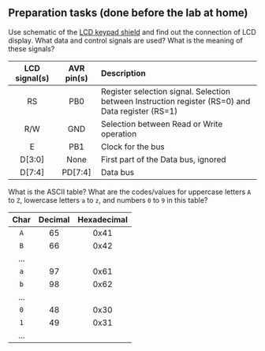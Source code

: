 ## Preparation tasks (done before the lab at home)

Use schematic of the [LCD keypad shield](../../Docs/arduino_shield.pdf) and find out the connection of LCD display. What data and control signals are used? What is the meaning of these signals?

| **LCD signal(s)** | **AVR pin(s)** | **Description**                                                                                   |
| :---------------: | :------------: | :------------------------------------------------------------------------------------------------ |
|        RS         |      PB0       | Register selection signal. Selection between Instruction register (RS=0) and Data register (RS=1) |
|        R/W        |      GND       | Selection between Read or Write operation                                                         |
|         E         |      PB1       | Clock for the bus                                                                                 |
|      D[3:0]       |      None      | First part of the Data bus, ignored                                                               |
|      D[7:4]       |    PD[7:4]     | Data bus                                                                                          |

What is the ASCII table? What are the codes/values for uppercase letters `A` to `Z`, lowercase letters `a` to `z`, and numbers `0` to `9` in this table?

| **Char** | **Decimal** | **Hexadecimal** |
| :------: | :---------: | :-------------: |
|   `A`    |     65      |      0x41       |
|   `B`    |     66      |      0x42       |
|   ...    |             |                 |
|   `a`    |     97      |      0x61       |
|   `b`    |     98      |      0x62       |
|   ...    |             |                 |
|   `0`    |     48      |      0x30       |
|   `1`    |     49      |      0x31       |
|   ...    |             |                 |
